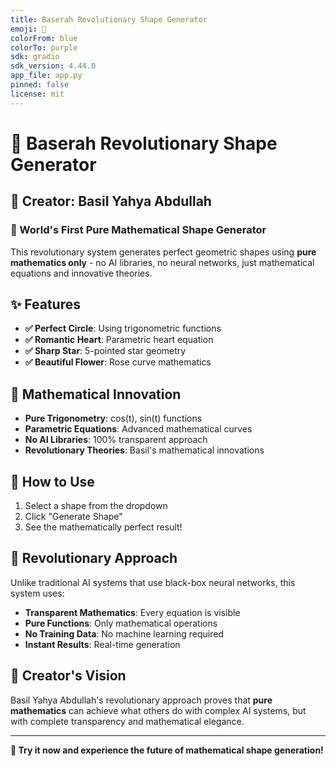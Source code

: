 ```yaml
---
title: Baserah Revolutionary Shape Generator
emoji: 🌟
colorFrom: blue
colorTo: purple
sdk: gradio
sdk_version: 4.44.0
app_file: app.py
pinned: false
license: mit
---
```


# 🌟 Baserah Revolutionary Shape Generator

## 🧬 Creator: Basil Yahya Abdullah

### 🎯 World's First Pure Mathematical Shape Generator

This revolutionary system generates perfect geometric shapes using **pure mathematics only** - no AI libraries, no neural networks, just mathematical equations and innovative theories.

## ✨ Features

- **✅ Perfect Circle**: Using trigonometric functions
- **✅ Romantic Heart**: Parametric heart equation  
- **✅ Sharp Star**: 5-pointed star geometry
- **✅ Beautiful Flower**: Rose curve mathematics

## 🧮 Mathematical Innovation

- **Pure Trigonometry**: cos(t), sin(t) functions
- **Parametric Equations**: Advanced mathematical curves
- **No AI Libraries**: 100% transparent approach
- **Revolutionary Theories**: Basil's mathematical innovations

## 🚀 How to Use

1. Select a shape from the dropdown
2. Click "Generate Shape" 
3. See the mathematically perfect result!

## 🌟 Revolutionary Approach

Unlike traditional AI systems that use black-box neural networks, this system uses:

- **Transparent Mathematics**: Every equation is visible
- **Pure Functions**: Only mathematical operations
- **No Training Data**: No machine learning required
- **Instant Results**: Real-time generation

## 🧬 Creator's Vision

Basil Yahya Abdullah's revolutionary approach proves that **pure mathematics** can achieve what others do with complex AI systems, but with complete transparency and mathematical elegance.

---

**🎯 Try it now and experience the future of mathematical shape generation!**
